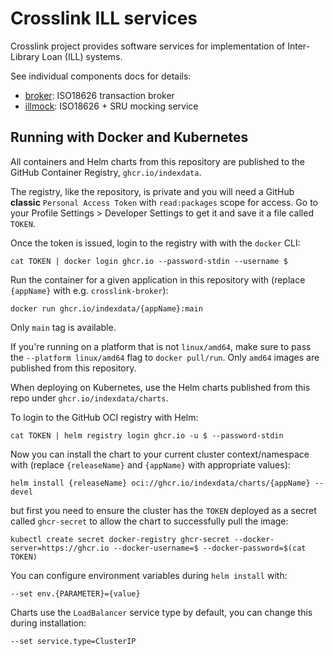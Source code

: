 # Crosslink ILL services

Crosslink project provides software services for implementation of Inter-Library Loan (ILL) systems.

See individual components docs for details:

* [broker](broker/README.md): ISO18626 transaction broker
* [illmock](illmock/README.md): ISO18626 + SRU mocking service

## Running with Docker and Kubernetes

All containers and Helm charts from this repository are published to the GitHub Container Registry,
`ghcr.io/indexdata`.

The registry, like the repository, is private and you will need a GitHub __classic__
`Personal Access Token` with `read:packages` scope for access.
Go to your Profile Settings > Developer Settings to get it and save it a file called `TOKEN`.

Once the token is issued, login to the registry with with the `docker` CLI:

```
cat TOKEN | docker login ghcr.io --password-stdin --username $
```

Run the container for a given application in this repository with (replace `{appName}` with e.g. `crosslink-broker`):

```
docker run ghcr.io/indexdata/{appName}:main
```

Only `main` tag is available.

If you're running on a platform that is not `linux/amd64`, make sure to pass the `--platform linux/amd64` flag to `docker pull/run`.
Only `amd64` images are published from this repository.

When deploying on Kubernetes, use the Helm charts published from this repo under `ghcr.io/indexdata/charts`.

To login to the GitHub OCI registry with Helm:

```
cat TOKEN | helm registry login ghcr.io -u $ --password-stdin
```

Now you can install the chart to your current cluster context/namespace with (replace `{releaseName}` and `{appName}` with appropriate values):

```
helm install {releaseName} oci://ghcr.io/indexdata/charts/{appName} --devel
```

but first you need to ensure the cluster has the `TOKEN` deployed as a secret called
`ghcr-secret` to allow the chart to successfully pull the image:

```
kubectl create secret docker-registry ghcr-secret --docker-server=https://ghcr.io --docker-username=$ --docker-password=$(cat TOKEN)
```

You can configure environment variables during `helm install` with:

```
--set env.{PARAMETER}={value}
```

Charts use the `LoadBalancer` service type by default, you can change this during installation:

```
--set service.type=ClusterIP
```
